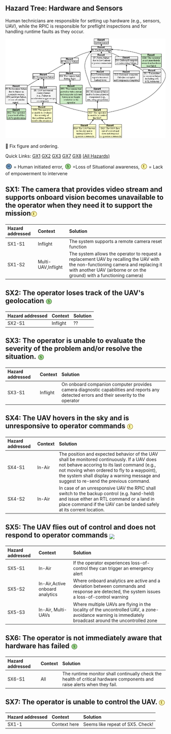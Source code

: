 ## Hazard Tree: Hardware and Sensors

Human technicians are responsible for setting up hardware (e.g., sensors, UAV), while the RPIC is responsible 
for preflight inspections and for handling runtime faults as they occur. 

[![](figures/sensors.png)](#)

:construction: Fix figure and ordering.

Quick Links: [GX1](#GX1) [GX2](#GX2) [GX3](#GX3) [GX7](#GX7) [GX8](#GX8)   [(All Hazards)](../README.md)<br>

<sub>![](icons/h-icon.PNG)</sub> = Human initiated error, <sub>![](icons/s-icon.PNG)</sub> =Loss of Situational awareness, <sub>![](icons/e-icon.PNG)</sub> = Lack of empowerment to intervene


## SX1: The camera that provides video stream and supports onboard vision becomes unavailable to the operator when they need it to support the mission<sub>![](icons/e-icon.PNG)</sub>
| Hazard addressed | Context | Solution |
|:--|:--|:--|
|SX1-S1|Inflight|The system supports a remote camera reset function|
|SX1-S2|Multi-UAV,Inflight|The system allows the operator to request a replacement UAV by recalling the UAV with the non-functioning camera and replacing it with another UAV (airborne or on the ground) with a functioning camera)|


## SX2: The operator loses track of the UAV's geolocation <sub>![](icons/s-icon.PNG)</sub>
| Hazard addressed | Context | Solution |
|:--|:--|:--|
|SX2-S1|Inflight|??|

## SX3: The operator is unable to evaluate the severity of the problem and/or resolve the situation. <sub>![](icons/s-icon.PNG)</sub>
| Hazard addressed | Context | Solution |
|:--|:--|:--|
|SX3-S1|Inflight|On onboard companion computer provides camera diagnostic capabilities and reports any detected errors and their severity to the operator|

## SX4: The UAV hovers in the sky and is unresponsive to operator commands <sub>![](icons/e-icon.PNG)</sub>
| Hazard addressed | Context | Solution |
|:--|:--|:--|
|SX4-S1|In-Air|The position and expected behavior of the UAV shall be monitored continuously. If a UAV does not behave accoring to its last command (e.g., not moving when ordered to fly to a waypoint), the system shall display a warning message and suggest to re-send the previous command.|
|SX4-S2|In-Air|In case of an unresponsive UAV the RPIC shall switch to the backup control (e.g. hand-held) and issue either an RTL command or a land in place command if the UAV can be landed safely at its corrent location. |

## SX5: The UAV flies out of control and does not respond to operator commands <sub>![](icons/es-icon.PNG)</sub>
| Hazard addressed | Context | Solution |
|:--|:--|:--|
|SX5-S1|In-Air|If the operator experiences loss-of-control they can trigger an emergency alert|
|SX5-S2|In-Air,Active onboard analytics|Where onboard analytics are active and a deviation between commands and response are detected, the system issues a loss-of-control warning|
|SX5-S3|In-Air, Multi-UAVs|Where multiple UAVs are flying in the locality of the uncontrolled UAV, a zone-avoidance warning is immediately broadcast around the uncontrolled zone|

## SX6: The operator is not immediately aware that hardware has failed <sub>![](icons/s-icon.PNG)</sub>
| Hazard addressed | Context | Solution |
|:--|:--|:--|
|SX6-S1|All|The runtime monitor shall continually check the health of critical hardware components and raise alerts when they fail.|

## SX7: The operator is unable to control the UAV. <sub>![](icons/e-icon.PNG)</sub>
| Hazard addressed | Context | Solution |
|:--|:--|:--|
|SX1-1|Context here|Seems like repeat of SX5. Check!|
